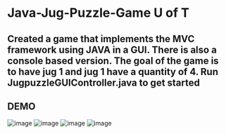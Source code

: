 # Java-Jug-Puzzle-Game U of T
## Created a game that implements the MVC framework using JAVA in a GUI. There is also a console based version. The goal of the game is to have jug 1 and jug 1 have a quantity of 4. Run JugpuzzleGUIController.java to get started ##
## DEMO ##
![image](https://user-images.githubusercontent.com/40246928/191346913-ffabe103-2206-4ecf-91d9-bd9691e6a74d.png)
![image](https://user-images.githubusercontent.com/40246928/191347014-4d4cbc67-ad5f-48fa-b484-5592a65d6ec1.png)
![image](https://user-images.githubusercontent.com/40246928/191347124-f2abcdba-8140-423e-a6af-3d4b5d624e73.png)
![image](https://user-images.githubusercontent.com/40246928/191347226-539d846e-1049-437e-bd31-70651f3caaaf.png)

